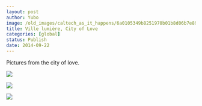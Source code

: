 ```yaml
---
layout: post
author: Yubo
image: /old_images/caltech_as_it_happens/6a0105349b8251970b01b8d06b7e89970c.jpg
title: Ville lumière, City of Love 
categories: [global]
status: Publish
date: 2014-09-22
---
```


Pictures from the city of love.

![](/old_images/caltech_as_it_happens/6a0105349b8251970b01b7c6e182d4970b.jpg)

![](/old_images/caltech_as_it_happens/6a0105349b8251970b01a73e177941970d.jpg)

![](/old_images/caltech_as_it_happens/6a0105349b8251970b01b8d06b7f95970c.jpg)
